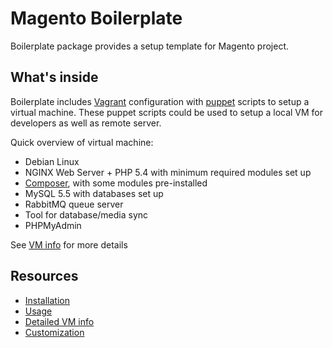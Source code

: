 Magento Boilerplate
===================

Boilerplate package provides a setup template for Magento project.

What's inside
-------------
Boilerplate includes [Vagrant](http://vagrantup.com) configuration with [puppet](http://puppetlabs.com) scripts to setup a virtual machine.
These puppet scripts could be used to setup a local VM for developers as well as remote server.

Quick overview of virtual machine:

* Debian Linux
* NGINX Web Server + PHP 5.4 with minimum required modules set up
* [Composer](http://getcomposer.org), with some modules pre-installed
* MySQL 5.5 with databases set up
* RabbitMQ queue server
* Tool for database/media sync
* PHPMyAdmin

See [VM info](#) for more details

Resources
---------

* [Installation](https://github.com/OggettoWeb/boilerplate/wiki/Installation)
* [Usage](https://github.com/OggettoWeb/boilerplate/wiki/Usage)
* [Detailed VM info](https://github.com/OggettoWeb/boilerplate/wiki/Vm-info)
* [Customization](https://github.com/OggettoWeb/boilerplate/wiki/Customization)
